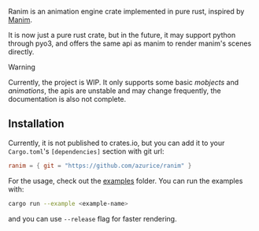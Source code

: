 Ranim is an animation engine crate implemented in pure rust, inspired by [Manim](https://github.com/3b1b/manim/tree/master).

It is now just a pure rust crate, but in the future, it may support python through pyo3, and offers the same api as manim to render manim's scenes directly.

> [!WARNING]
> Currently, the project is WIP. It only supports some basic *mobjects* and *animations*, the apis are unstable and may change frequently, the documentation is also not complete.

## Installation

Currently, it is not published to crates.io, but you can add it to your `Cargo.toml`'s `[dependencies]` section with git url:

```toml
ranim = { git = "https://github.com/azurice/ranim" }
```

For the usage, check out the [examples](./examples) folder. You can run the examples with:

```bash
cargo run --example <example-name>
```

and you can use `--release` flag for faster rendering.
